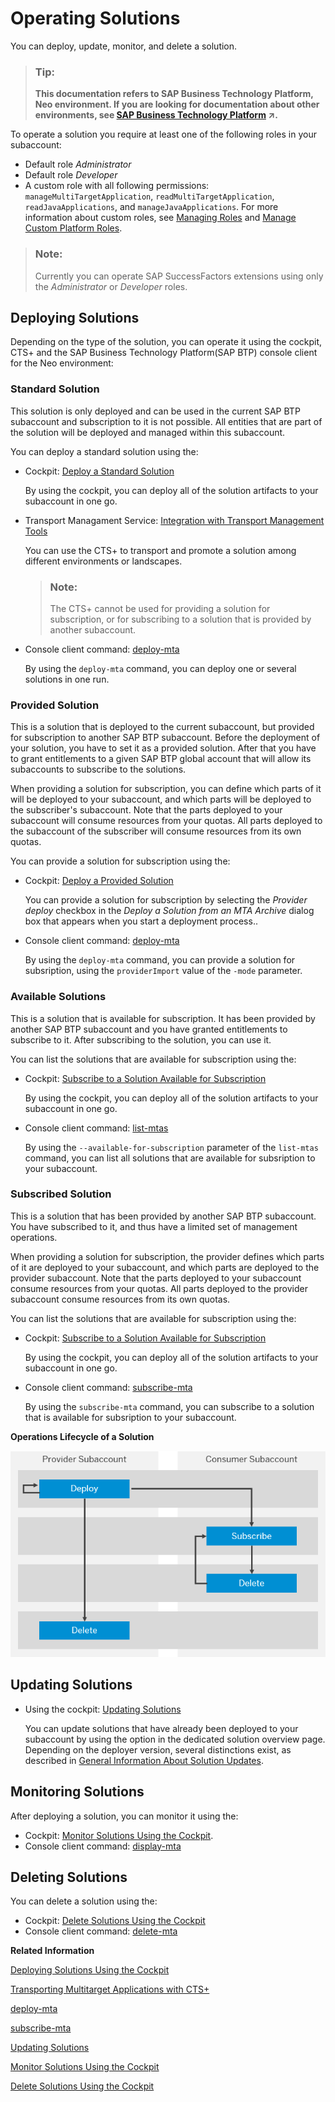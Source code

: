 <!-- loio2abf7d47063542208d0d99f7bc05f4f4 -->

# Operating Solutions

You can deploy, update, monitor, and delete a solution.

> ### Tip:  
> **This documentation refers to SAP Business Technology Platform, Neo environment. If you are looking for documentation about other environments, see [SAP Business Technology Platform](https://help.sap.com/viewer/65de2977205c403bbc107264b8eccf4b/Cloud/en-US/6a2c1ab5a31b4ed9a2ce17a5329e1dd8.html "SAP Business Technology Platform (SAP BTP) is an integrated offering comprised of four technology portfolios: database and data management, application development and integration, analytics, and intelligent technologies. The platform offers users the ability to turn data into business value, compose end-to-end business processes, and build and extend SAP applications quickly.") :arrow_upper_right:.**

To operate a solution you require at least one of the following roles in your subaccount:

-   Default role *Administrator*
-   Default role *Developer*
-   A custom role with all following permissions: `manageMultiTargetApplication`, `readMultiTargetApplication`, `readJavaApplications`, and `manageJavaApplications`. For more information about custom roles, see [Managing Roles](../60-security-neo/managing-roles-db8175b.md) and [Manage Custom Platform Roles](../50-administration-and-ops-neo/manage-custom-platform-roles-ede5f72.md).

> ### Note:  
> Currently you can operate SAP SuccessFactors extensions using only the *Administrator* or *Developer* roles.



## Deploying Solutions

Depending on the type of the solution, you can operate it using the cockpit, CTS+ and the SAP Business Technology Platform\(SAP BTP\) console client for the Neo environment:



### **Standard Solution**

This solution is only deployed and can be used in the current SAP BTP subaccount and subscription to it is not possible. All entities that are part of the solution will be deployed and managed within this subaccount.

You can deploy a standard solution using the:

-   Cockpit: [Deploy a Standard Solution](deploy-a-standard-solution-fea07de.md)

    By using the cockpit, you can deploy all of the solution artifacts to your subaccount in one go.

-   Transport Managament Service: [Integration with Transport Management Tools](integration-with-transport-management-tools-905baea.md)

    You can use the CTS+ to transport and promote a solution among different environments or landscapes.

    > ### Note:  
    > The CTS+ cannot be used for providing a solution for subscription, or for subscribing to a solution that is provided by another subaccount.

-   Console client command: [deploy-mta](../50-administration-and-ops-neo/deploy-mta-1e12331.md)

    By using the `deploy-mta` command, you can deploy one or several solutions in one run.




### **Provided Solution**

This is a solution that is deployed to the current subaccount, but provided for subscription to another SAP BTP subaccount. Before the deployment of your solution, you have to set it as a provided solution. After that you have to grant entitlements to a given SAP BTP global account that will allow its subaccounts to subscribe to the solutions.

When providing a solution for subscription, you can define which parts of it will be deployed to your subaccount, and which parts will be deployed to the subscriber's subaccount. Note that the parts deployed to your subaccount will consume resources from your quotas. All parts deployed to the subaccount of the subscriber will consume resources from its own quotas.

You can provide a solution for subscription using the:

-   Cockpit: [Deploy a Provided Solution](deploy-a-provided-solution-8f48815.md)

    You can provide a solution for subscription by selecting the *Provider deploy* checkbox in the *Deploy a Solution from an MTA Archive* dialog box that appears when you start a deployment process..

-   Console client command: [deploy-mta](../50-administration-and-ops-neo/deploy-mta-1e12331.md)

    By using the `deploy-mta` command, you can provide a solution for subsription, using the `providerImport` value of the `-mode` parameter.




### **Available Solutions**

This is a solution that is available for subscription. It has been provided by another SAP BTP subaccount and you have granted entitlements to subscribe to it. After subscribing to the solution, you can use it.

You can list the solutions that are available for subscription using the:

-   Cockpit: [Subscribe to a Solution Available for Subscription](subscribe-to-a-solution-available-for-subscription-bd7602e.md)

    By using the cockpit, you can deploy all of the solution artifacts to your subaccount in one go.

-   Console client command: [list-mtas](../50-administration-and-ops-neo/list-mtas-b8b51ef.md)

    By using the `--available-for-subscription` parameter of the `list-mtas` command, you can list all solutions that are available for subsription to your subaccount.




### **Subscribed Solution**

This is a solution that has been provided by another SAP BTP subaccount. You have subscribed to it, and thus have a limited set of management operations.

When providing a solution for subscription, the provider defines which parts of it are deployed to your subaccount, and which parts are deployed to the provider subaccount. Note that the parts deployed to your subaccount consume resources from your quotas. All parts deployed to the provider subaccount consume resources from its own quotas.

You can list the solutions that are available for subscription using the:

-   Cockpit: [Subscribe to a Solution Available for Subscription](subscribe-to-a-solution-available-for-subscription-bd7602e.md)

    By using the cockpit, you can deploy all of the solution artifacts to your subaccount in one go.

-   Console client command: [subscribe-mta](../50-administration-and-ops-neo/subscribe-mta-ea358be.md)

    By using the `subscribe-mta` command, you can subscribe to a solution that is available for subsription to your subaccount.


   
  
**Operations Lifecycle of a Solution**

 ![](images/Operatinons_Lifecycle_of_a_Solution_-_Latest_6965cb5.png "Operations Lifecycle of a Solution") 



<a name="loio2abf7d47063542208d0d99f7bc05f4f4__section_ofc_3gn_cdb"/>

## Updating Solutions

-   Using the cockpit: [Updating Solutions](updating-solutions-4bec3f1.md)

    You can update solutions that have already been deployed to your subaccount by using the option in the dedicated solution overview page. Depending on the deployer version, several distinctions exist, as described in [General Information About Solution Updates](general-information-about-solution-updates-2b1c4ed.md).




<a name="loio2abf7d47063542208d0d99f7bc05f4f4__section_zqg_t3n_cdb"/>

## Monitoring Solutions

After deploying a solution, you can monitor it using the:

-   Cockpit: [Monitor Solutions Using the Cockpit](monitor-solutions-using-the-cockpit-5d5debc.md).
-   Console client command: [display-mta](../50-administration-and-ops-neo/display-mta-974dbbb.md)



<a name="loio2abf7d47063542208d0d99f7bc05f4f4__section_wx4_fjn_cdb"/>

## Deleting Solutions

You can delete a solution using the:

-   Cockpit: [Delete Solutions Using the Cockpit](delete-solutions-using-the-cockpit-0f1844f.md)
-   Console client command: [delete-mta](../50-administration-and-ops-neo/delete-mta-3d1163e.md)

**Related Information**  


[Deploying Solutions Using the Cockpit](deploying-solutions-using-the-cockpit-a5db17e.md "")

[Transporting Multitarget Applications with CTS+](transporting-multitarget-applications-with-cts-f598f69.md "You can enable transport of SAP BTP applications and application content that is available as Multitarget Applications (MTA) using the Enhanced Change and Transport System (CTS+).")

[deploy-mta](../50-administration-and-ops-neo/deploy-mta-1e12331.md "This command deploys Multitarget Application (MTA) archives. One or more than one MTA archives can be deployed to your subaccount in one go.")

[subscribe-mta](../50-administration-and-ops-neo/subscribe-mta-ea358be.md "This command subscribes the subaccount of the consumer to a Multitarget Application (MTA), which is available for subscription.")

[Updating Solutions](updating-solutions-4bec3f1.md)

[Monitor Solutions Using the Cockpit](monitor-solutions-using-the-cockpit-5d5debc.md "When deployed to your SAP BTP subaccount, a solution consists of various solution components. Each solution component originates from a certain MTA module that in turn can result in several solution components. That is, one MTA module corresponds to given solution components.")

[Delete Solutions Using the Cockpit](delete-solutions-using-the-cockpit-0f1844f.md "Delete a solution from your subaccount following the steps for the corresponding solution types.")


